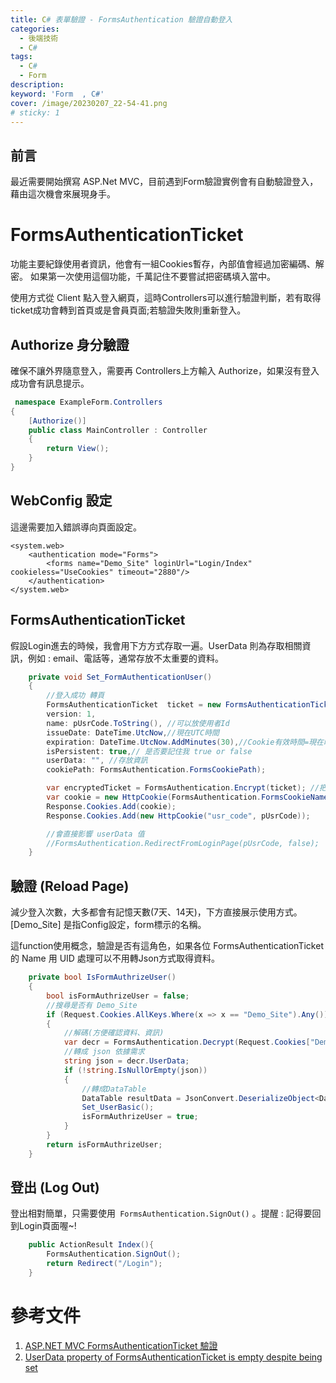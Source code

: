 ```yaml
---
title: C# 表單驗證 - FormsAuthentication 驗證自動登入
categories: 
  - 後端技術
  - C#
tags: 
  - C#
  - Form
description:
keyword: 'Form  , C#'
cover: /image/20230207_22-54-41.png
# sticky: 1
---
```

## 前言
最近需要開始撰寫 ASP.Net MVC，目前遇到Form驗證實例會有自動驗證登入，藉由這次機會來展現身手。


# FormsAuthenticationTicket 
功能主要紀錄使用者資訊，他會有一組Cookies暫存，內部值會經過加密編碼、解密。
如果第一次使用這個功能，千萬記住不要嘗試把密碼填入當中。

使用方式從 Client 點入登入網頁，這時Controllers可以進行驗證判斷，若有取得ticket成功會轉到首頁或是會員頁面;若驗證失敗則重新登入。

## Authorize 身分驗證
確保不讓外界隨意登入，需要再 Controllers上方輸入 Authorize，如果沒有登入成功會有訊息提示。

```cs
 namespace ExampleForm.Controllers
{
    [Authorize()]
    public class MainController : Controller
    {
        return View();
    }
}
```

## WebConfig 設定
這邊需要加入錯誤導向頁面設定。
```config
<system.web>
    <authentication mode="Forms">
        <forms name="Demo_Site" loginUrl="Login/Index" cookieless="UseCookies" timeout="2880"/>
    </authentication>
</system.web>
```

## FormsAuthenticationTicket
假設Login進去的時候，我會用下方方式存取一遍。UserData 則為存取相關資訊，例如 : email、電話等，通常存放不太重要的資料。
```cs
    private void Set_FormAuthenticationUser()
    {
        //登入成功 轉頁
        FormsAuthenticationTicket  ticket = new FormsAuthenticationTicket(
        version: 1,
        name: pUsrCode.ToString(), //可以放使用者Id
        issueDate: DateTime.UtcNow,//現在UTC時間
        expiration: DateTime.UtcNow.AddMinutes(30),//Cookie有效時間=現在時間往後+30分鐘
        isPersistent: true,// 是否要記住我 true or false
        userData: "", //存放資訊
        cookiePath: FormsAuthentication.FormsCookiePath);

        var encryptedTicket = FormsAuthentication.Encrypt(ticket); //把驗證的表單加密
        var cookie = new HttpCookie(FormsAuthentication.FormsCookieName, encryptedTicket);
        Response.Cookies.Add(cookie);
        Response.Cookies.Add(new HttpCookie("usr_code", pUsrCode));

        //會直接影響 userData 值
        //FormsAuthentication.RedirectFromLoginPage(pUsrCode, false);
    }
```

## 驗證 (Reload Page)
減少登入次數，大多都會有記憶天數(7天、14天)，下方直接展示使用方式。
[Demo_Site] 是指Config設定，form標示的名稱。

這function使用概念，驗證是否有這角色，如果各位 FormsAuthenticationTicket 的 Name 用 UID 處理可以不用轉Json方式取得資料。

```cs
    private bool IsFormAuthrizeUser()
    {
        bool isFormAuthrizeUser = false;
        //搜尋是否有 Demo_Site
        if (Request.Cookies.AllKeys.Where(x => x == "Demo_Site").Any())
        {
            //解碼(方便確認資料、資訊)
            var decr = FormsAuthentication.Decrypt(Request.Cookies["Demo_Site"].Value);
            //轉成 json 依據需求
            string json = decr.UserData;
            if (!string.IsNullOrEmpty(json))
            {
                //轉成DataTable
                DataTable resultData = JsonConvert.DeserializeObject<DataTable>($"[{json}]");
                Set_UserBasic();
                isFormAuthrizeUser = true;
            }
        }
        return isFormAuthrizeUser;
    }

```

## 登出 (Log Out)
登出相對簡單，只需要使用``` FormsAuthentication.SignOut()``` 。提醒 : 記得要回到Login頁面喔~!

```cs
    public ActionResult Index(){
        FormsAuthentication.SignOut();
        return Redirect("/Login");
    }
```

# 參考文件
1. [ASP.NET MVC FormsAuthenticationTicket 驗證](http://yu0410aries.blogspot.com/2018/03/formsauthenticationticket.html)
1. [UserData property of FormsAuthenticationTicket is empty despite being set](https://stackoverflow.com/questions/16594905/userdata-property-of-formsauthenticationticket-is-empty-despite-being-set)
